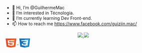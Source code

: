 - 👋 Hi, I’m @GuilhermeMac
- 👀 I’m interested in  Técnologia.
- 🌱 I’m currently learning  Dev Front-end.
- 📫 How to reach me  https://www.facebook.com/guiziin.mac/

<div align="center">
  <a href="https://github.com/Guiziinfux">
  <img height="180em" src="https://github-readme-stats.vercel.app/api?username=guiziinfux&show_icons=true&theme=dark&include_all_commits=true&count_private=true"/>
  <img height="180em" src="https://github-readme-stats.vercel.app/api/top-langs/?username=guiziinfux&layout=compact&langs_count=16&theme=dark"/>
</div>

  <img align="center" alt="Rafa-HTML" height="30" width="40" src="https://raw.githubusercontent.com/devicons/devicon/master/icons/html5/html5-original.svg">
  <img align="center" alt="Rafa-CSS" height="30" width="40" src="https://raw.githubusercontent.com/devicons/devicon/master/icons/css3/css3-original.svg">
